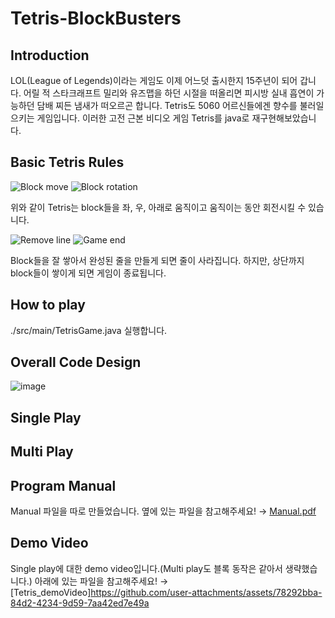 # Tetris-BlockBusters
## Introduction
LOL(League of Legends)이라는 게임도 이제 어느덧 출시한지 15주년이 되어 갑니다. 어릴 적 스타크래프트 밀리와 유즈맵을 하던 시절을 떠올리면 피시방 실내 흡연이 가능하던 담배 찌든 냄새가 떠오르곤 합니다. Tetris도 5060 어르신들에겐 향수를 불러일으키는 게임입니다. 이러한 고전 근본 비디오 게임 Tetris를 java로 재구현해보았습니다.
## Basic Tetris Rules
![Block move](https://github.com/user-attachments/assets/250ebb6f-d26c-4fd0-b0d8-9ccfa56ba1a6)  ![Block rotation](https://github.com/user-attachments/assets/896d595f-5943-49a5-b906-dc6805f7c024)

위와 같이 Tetris는 block들을 좌, 우, 아래로 움직이고 움직이는 동안 회전시킬 수 있습니다.

![Remove line](https://github.com/user-attachments/assets/c7d4b905-1bc3-43ed-bed0-85d20941d04e) ![Game end](https://github.com/user-attachments/assets/c9970eaa-734c-45db-85b4-b65292b36ede)

Block들을 잘 쌓아서 완성된 줄을 만들게 되면 줄이 사라집니다. 하지만, 상단까지 block들이 쌓이게 되면 게임이 종료됩니다.


## How to play
./src/main/TetrisGame.java 실행합니다.

## Overall Code Design
![image](https://github.com/user-attachments/assets/03ff6327-d346-4892-8d04-e11f388f7ea4)

## Single Play

## Multi Play
## Program Manual
Manual 파일을 따로 만들었습니다. 옆에 있는 파일을 참고해주세요! →
[Manual.pdf](https://github.com/user-attachments/files/18059193/Manual.pdf)
## Demo Video
Single play에 대한 demo video입니다.(Multi play도 블록 동작은 같아서 생략했습니다.) 아래에 있는 파일을 참고해주세요! →
[Tetris_demoVideo]https://github.com/user-attachments/assets/78292bba-84d2-4234-9d59-7aa42ed7e49a

